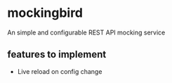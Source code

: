 # mockingbird

An simple and configurable REST API mocking service

## features to implement

* Live reload on config change
